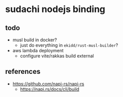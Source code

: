 # sudachi nodejs binding

## todo

- musl build in docker?
  - just do everything in `ekidd/rust-musl-builder`?
- aws lambda deployment
  - configure vite/rakkas build external

## references

- https://github.com/napi-rs/napi-rs
  - https://napi.rs/docs/cli/build
